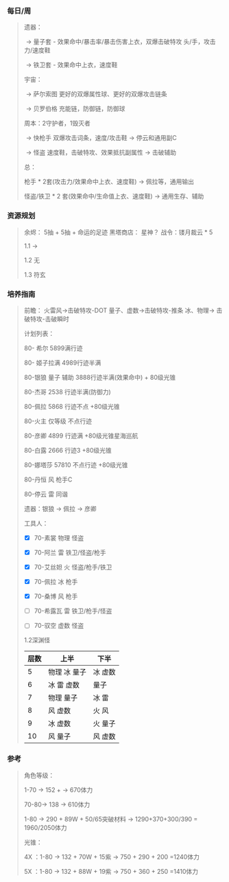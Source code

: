 ### 每日/周

> 遗器： 
>
> ​	->   量子套 - 效果命中/暴击率/暴击伤害上衣，双爆击破特攻 头/手，攻击力/速度鞋
>
> ​	->   铁卫套 - 效果命中上衣，速度鞋
>
> 宇宙：
>
> ​	-> 萨尔索图   更好的双爆属性球、更好的双爆攻击链条
>
> ​	-> 贝罗伯格   充能链，防御链，防御球
>
> 周本：2守护者，1毁灭者   
>
> ​	-> 快枪手  双爆攻击词条，速度/攻击鞋 -> 停云和通用副C
>
> ​	-> 怪盗   速度鞋，击破特攻、效果抵抗副属性 -> 击破辅助
>
> 总： 
>
> 枪手 * 2套(攻击力/效果命中上衣、速度鞋) -> 佩拉等，通用输出
>
> 怪盗/铁卫 \* 2 套(效果命中/生命值上衣、速度鞋) -> 通用生存、辅助
>
### 资源规划

> 余烬： 5抽 + 5抽 + 命运的足迹     黑塔商店： 星神？      战令：镂月裁云 * 5
>
> 1.1 -> 
>
> 1.2 无
>
> 1.3 符玄
### 培养指南

> 前瞻： 火雷风->击破特攻-DOT      量子、虚数->击破特攻-推条      冰、物理-> 击破特攻-击破瞬时
>
> 计划列表：
>
> 80- 希尔 5899满行迹
>
> 80- 姬子拉满 4989行迹半满
>
> 80-银狼 量子 辅助  3888行迹半满(效果命中) + 80级光锥
>
> 80-杰哥 2538 行迹半满(防御力) 	
>
> 80-佩拉 5868 行迹不点 +80级光锥
>
> 80-火主 仅等级 不点行迹
>
> 80-彦卿 4899 行迹满 +80级光锥星海巡航
>
> 80-白露  2666 行迹3 +80级光锥
>
> 80-娜塔莎 57810 不点行迹 +80级光锥
>
> 80-丹恒 风  枪手C
>
> 80-停云 雷  同谐 
>
> 遗器：银狼 -> 佩拉 -> 彦卿
>
> 工具人：
>
> - [x] 70-素裳 物理    怪盗
> - [x] 70-阿兰 雷     铁卫/怪盗/枪手
>
> - [x] 70-艾丝妲 火    怪盗/枪手/铁卫
>
>
> - [x] 70-佩拉 冰  枪手
>
> - [x] 70-桑博 风  枪手
>
> - [ ] 70-希露瓦 雷  铁卫/枪手/怪盗
>
> - [ ] 70-驭空 虚数 怪盗
>
> 1.2深渊怪
>
> | 层数 | 上半         | 下半    |
> | ---- | ------------ | ------- |
> | 5    | 物理 冰 量子 | 冰 虚数 |
> | 6    | 冰 雷 虚数   | 量子    |
> | 7    | 物理 量子    | 冰 雷   |
> | 8    | 风 虚数      | 火 风   |
> | 9    | 冰 虚数      | 火 量子 |
> | 10   | 风 量子      | 风 虚数 |
>

### 参考

> 角色等级：
>
> 1-70 -> 152 + -> 670体力
>
> 70-80-> 138 -> 610体力
>
> 1-80 -> 290 + 89W + 50/65突破材料 -> 1290+370+300/390 = 1960/2050体力
>
> 光锥：
>
> 4X ：1-80 -> 132 + 70W + 15紫 -> 750 + 290 + 200 =1240体力
>
> 5X ：1-80 -> 132 + 88W + 19紫 -> 750 + 360 + 250 =1410体力
